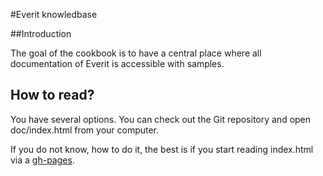#Everit knowledbase

##Introduction

The goal of the cookbook is to have a central place where all documentation of Everit is accessible with samples.

## How to read?

You have several options. You can check out the Git repository and open
doc/index.html from your computer.

If you do not know, how to do it, the best is if you start reading
index.html via a [gh-pages][1].

[1]: http://everit-org.github.io/cookbook/
